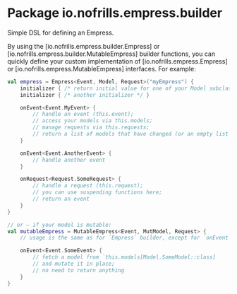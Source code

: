 # Package io.nofrills.empress.builder

Simple DSL for defining an Empress.

By using the [io.nofrills.empress.builder.Empress] or [io.nofrills.empress.builder.MutableEmpress]
builder functions, you can quickly define your custom implementation
of [io.nofrills.empress.Empress] or [io.nofrills.empress.MutableEmpress] interfaces. For example:

```kotlin
val empress = Empress<Event, Model, Request>("myEmpress") {
    initializer { /* return initial value for one of your Model subclasses */ }
    initializer { /* another initializer */ }

    onEvent<Event.MyEvent> {
        // handle an event (this.event);
        // access your models via this.models;
        // manage requests via this.requests;
        // return a list of models that have changed (or an empty list if nothing's changed)
    }

    onEvent<Event.AnotherEvent> {
        // handle another event
    }

    onRequest<Request.SomeRequest> {
        // handle a request (this.request);
        // you can use suspending functions here;
        // return an event
    }
}

// or — if your model is mutable:
val mutableEmpress = MutableEmpress<Event, MutModel, Request> {
    // usage is the same as for `Empress` builder, except for `onEvent`

    onEvent<Event.SomeEvent> {
        // fetch a model from `this.models[Model.SomeModel::class]
        // and mutate it in place;
        // no need to return anything
    }
}

```

